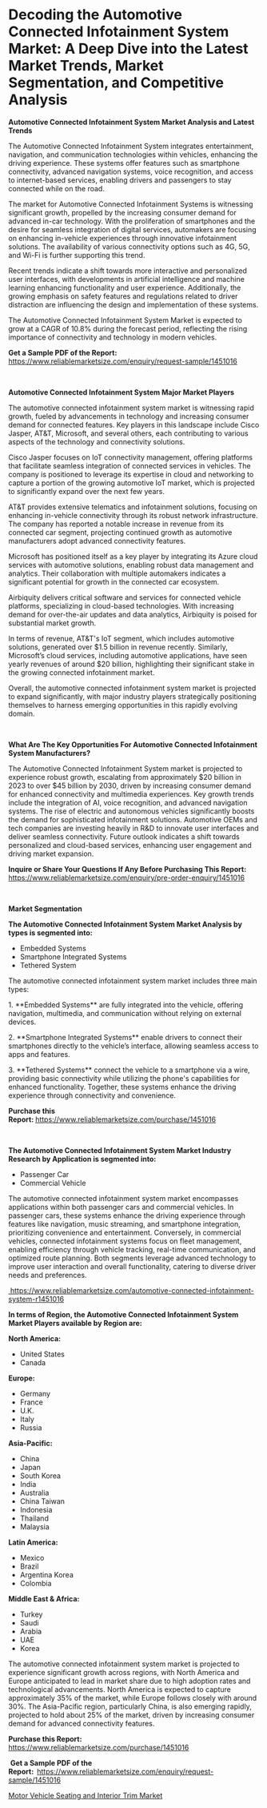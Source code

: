 <p><h1>Decoding the Automotive Connected Infotainment System Market: A Deep Dive into the Latest Market Trends, Market Segmentation, and Competitive Analysis</h1></p><p><strong>Automotive Connected Infotainment System Market Analysis and Latest Trends</strong></p>
<p><p>The Automotive Connected Infotainment System integrates entertainment, navigation, and communication technologies within vehicles, enhancing the driving experience. These systems offer features such as smartphone connectivity, advanced navigation systems, voice recognition, and access to internet-based services, enabling drivers and passengers to stay connected while on the road.</p><p>The market for Automotive Connected Infotainment Systems is witnessing significant growth, propelled by the increasing consumer demand for advanced in-car technology. With the proliferation of smartphones and the desire for seamless integration of digital services, automakers are focusing on enhancing in-vehicle experiences through innovative infotainment solutions. The availability of various connectivity options such as 4G, 5G, and Wi-Fi is further supporting this trend.</p><p>Recent trends indicate a shift towards more interactive and personalized user interfaces, with developments in artificial intelligence and machine learning enhancing functionality and user experience. Additionally, the growing emphasis on safety features and regulations related to driver distraction are influencing the design and implementation of these systems.</p><p>The Automotive Connected Infotainment System Market is expected to grow at a CAGR of 10.8% during the forecast period, reflecting the rising importance of connectivity and technology in modern vehicles.</p></p>
<p><strong>Get a Sample PDF of the Report:&nbsp;</strong> <a href="https://www.reliablemarketsize.com/enquiry/request-sample/1451016?utm_campaign=2528&utm_medium=2&utm_source=Github&utm_content=ia&utm_term=30032025&utm_id=automotive-connected-infotainment-system">https://www.reliablemarketsize.com/enquiry/request-sample/1451016</a></p>
<p>&nbsp;</p>
<p><strong>Automotive Connected Infotainment System Major Market Players</strong></p>
<p><p>The automotive connected infotainment system market is witnessing rapid growth, fueled by advancements in technology and increasing consumer demand for connected features. Key players in this landscape include Cisco Jasper, AT&T, Microsoft, and several others, each contributing to various aspects of the technology and connectivity solutions.</p><p>Cisco Jasper focuses on IoT connectivity management, offering platforms that facilitate seamless integration of connected services in vehicles. The company is positioned to leverage its expertise in cloud and networking to capture a portion of the growing automotive IoT market, which is projected to significantly expand over the next few years.</p><p>AT&T provides extensive telematics and infotainment solutions, focusing on enhancing in-vehicle connectivity through its robust network infrastructure. The company has reported a notable increase in revenue from its connected car segment, projecting continued growth as automotive manufacturers adopt advanced connectivity features.</p><p>Microsoft has positioned itself as a key player by integrating its Azure cloud services with automotive solutions, enabling robust data management and analytics. Their collaboration with multiple automakers indicates a significant potential for growth in the connected car ecosystem.</p><p>Airbiquity delivers critical software and services for connected vehicle platforms, specializing in cloud-based technologies. With increasing demand for over-the-air updates and data analytics, Airbiquity is poised for substantial market growth.</p><p>In terms of revenue, AT&T's IoT segment, which includes automotive solutions, generated over $1.5 billion in revenue recently. Similarly, Microsoft’s cloud services, including automotive applications, have seen yearly revenues of around $20 billion, highlighting their significant stake in the growing connected infotainment market.</p><p>Overall, the automotive connected infotainment system market is projected to expand significantly, with major industry players strategically positioning themselves to harness emerging opportunities in this rapidly evolving domain.</p></p>
<p>&nbsp;</p>
<p><strong>What Are The Key Opportunities For Automotive Connected Infotainment System Manufacturers?</strong></p>
<p><p>The Automotive Connected Infotainment System market is projected to experience robust growth, escalating from approximately $20 billion in 2023 to over $45 billion by 2030, driven by increasing consumer demand for enhanced connectivity and multimedia experiences. Key growth trends include the integration of AI, voice recognition, and advanced navigation systems. The rise of electric and autonomous vehicles significantly boosts the demand for sophisticated infotainment solutions. Automotive OEMs and tech companies are investing heavily in R&D to innovate user interfaces and deliver seamless connectivity. Future outlook indicates a shift towards personalized and cloud-based services, enhancing user engagement and driving market expansion.</p></p>
<p><strong>Inquire or Share Your Questions If Any Before Purchasing This Report:</strong> <a href="https://www.reliablemarketsize.com/enquiry/pre-order-enquiry/1451016?utm_campaign=2528&utm_medium=2&utm_source=Github&utm_content=ia&utm_term=30032025&utm_id=automotive-connected-infotainment-system">https://www.reliablemarketsize.com/enquiry/pre-order-enquiry/1451016</a></p>
<p>&nbsp;</p>
<p><strong>Market Segmentation</strong></p>
<p><strong>The Automotive Connected Infotainment System Market Analysis by types is segmented into:</strong></p>
<p><ul><li>Embedded Systems</li><li>Smartphone Integrated Systems</li><li>Tethered System</li></ul></p>
<p><p>The automotive connected infotainment system market includes three main types: </p><p>1. **Embedded Systems** are fully integrated into the vehicle, offering navigation, multimedia, and communication without relying on external devices. </p><p>2. **Smartphone Integrated Systems** enable drivers to connect their smartphones directly to the vehicle’s interface, allowing seamless access to apps and features.</p><p>3. **Tethered Systems** connect the vehicle to a smartphone via a wire, providing basic connectivity while utilizing the phone's capabilities for enhanced functionality. Together, these systems enhance the driving experience through connectivity and convenience.</p></p>
<p><strong>Purchase this Report:&nbsp;</strong><a href="https://www.reliablemarketsize.com/purchase/1451016?utm_campaign=2528&utm_medium=2&utm_source=Github&utm_content=ia&utm_term=30032025&utm_id=automotive-connected-infotainment-system">https://www.reliablemarketsize.com/purchase/1451016</a></p>
<p>&nbsp;</p>
<p><strong>The Automotive Connected Infotainment System Market Industry Research by Application is segmented into:</strong></p>
<p><ul><li>Passenger Car</li><li>Commercial Vehicle</li></ul></p>
<p><p>The automotive connected infotainment system market encompasses applications within both passenger cars and commercial vehicles. In passenger cars, these systems enhance the driving experience through features like navigation, music streaming, and smartphone integration, prioritizing convenience and entertainment. Conversely, in commercial vehicles, connected infotainment systems focus on fleet management, enabling efficiency through vehicle tracking, real-time communication, and optimized route planning. Both segments leverage advanced technology to improve user interaction and overall functionality, catering to diverse driver needs and preferences.</p></p>
<p><a href="https://www.reliablemarketsize.com/automotive-connected-infotainment-system-r1451016?utm_campaign=2528&utm_medium=2&utm_source=Github&utm_content=ia&utm_term=30032025&utm_id=automotive-connected-infotainment-system">&nbsp;https://www.reliablemarketsize.com/automotive-connected-infotainment-system-r1451016</a></p>
<p><strong>In terms of Region, the Automotive Connected Infotainment System Market Players available by Region are:</strong></p>
<p>
    <p> <strong> North America: </strong>
        <ul>
            <li>United States</li>
            <li>Canada</li>
        </ul>
        </p> 
    <p> <strong> Europe: </strong>
        <ul>
            <li>Germany</li>
            <li>France</li>
            <li>U.K.</li>
            <li>Italy</li>
            <li>Russia</li>
        </ul>
        </p> 
    <p> <strong> Asia-Pacific: </strong>
        <ul>
            <li>China</li>
            <li>Japan</li>
            <li>South Korea</li>
            <li>India</li>
            <li>Australia</li>
            <li>China Taiwan</li>
            <li>Indonesia</li>
            <li>Thailand</li>
            <li>Malaysia</li>
        </ul>
        </p> 
    <p> <strong> Latin America: </strong>
        <ul>
            <li>Mexico</li>
            <li>Brazil</li>
            <li>Argentina Korea</li>
            <li>Colombia</li>
        </ul>
        </p> 
    <p> <strong> Middle East & Africa: </strong>
        <ul>
            <li>Turkey</li>
            <li>Saudi</li>
            <li>Arabia</li>
            <li>UAE</li>
            <li>Korea</li>
        </ul>
    </p>
    </p>
<p><p>The automotive connected infotainment system market is projected to experience significant growth across regions, with North America and Europe anticipated to lead in market share due to high adoption rates and technological advancements. North America is expected to capture approximately 35% of the market, while Europe follows closely with around 30%. The Asia-Pacific region, particularly China, is also emerging rapidly, projected to hold about 25% of the market, driven by increasing consumer demand for advanced connectivity features.</p></p>
<p><strong>Purchase this Report: </strong><a href="https://www.reliablemarketsize.com/purchase/1451016?utm_campaign=2528&utm_medium=2&utm_source=Github&utm_content=ia&utm_term=30032025&utm_id=automotive-connected-infotainment-system">https://www.reliablemarketsize.com/purchase/1451016</a></p>
<p>&nbsp;<strong>Get a Sample PDF of the Report:&nbsp;&nbsp;</strong><a href="https://www.reliablemarketsize.com/enquiry/request-sample/1451016?utm_campaign=2528&utm_medium=2&utm_source=Github&utm_content=ia&utm_term=30032025&utm_id=automotive-connected-infotainment-system">https://www.reliablemarketsize.com/enquiry/request-sample/1451016</a></p>
<p><strong></strong></p>
<p><p><a href="https://github.com/nabadeneme/Market-Research-Report-List-1/blob/main/motor-vehicle-seating-and-interior-trim-market.md?utm_campaign=2528&utm_medium=2&utm_source=Github&utm_content=ia&utm_term=30032025&utm_id=automotive-connected-infotainment-system">Motor Vehicle Seating and Interior Trim Market</a></p></p>